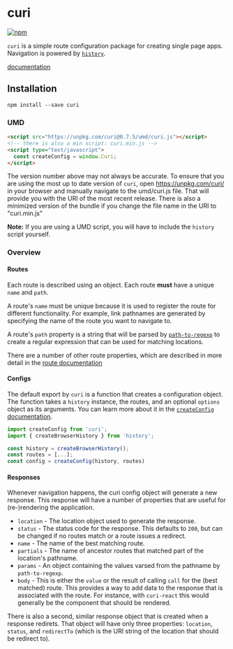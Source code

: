# curi

[![npm][badge]][npm-link]

[badge]: https://img.shields.io/npm/v/curi.svg
[npm-link]: https://npmjs.com/package/curi

`curi` is a simple route configuration package for creating single page apps. Navigation is powered by [`history`](https://github.com/ReactTraining/history).

[documentation](./docs)

## Installation

```
npm install --save curi
```

### UMD

```html
<script src="https://unpkg.com/curi@0.7.5/umd/curi.js"></script>
<!-- there is also a min script: curi.min.js -->
<script type="text/javascript">
  const createConfig = window.Curi;
</script>
```

The version number above may not always be accurate. To ensure that you are using the most
up to date version of `curi`, open https://unpkg.com/curi/ in your
browser and manually navigate to the umd/curi.js file. That will provide you
with the URI of the most recent release. There is also a minimized version of the bundle
if you change the file name in the URI to "curi.min.js"

**Note:** If you are using a UMD script, you will have to include the `history` script yourself.

### Overview

#### Routes

Each route is described using an object. Each route **must** have a unique `name` and `path`.

A route's `name` must be unique because it is used to register the route for different functionality. For example, link pathnames are generated by specifying the name of the route you want to navigate to.

A route's `path` property is a string that will be parsed by [`path-to-regexp`](https://github.com/pillarjs/path-to-regexp) to create a regular expression that can be used for matching locations.

There are a number of other route properties, which are described in more detail in the [route documentation](./docs/API/route.md)

#### Configs

The default export by `curi` is a function that creates a configuration object. The function takes a `history` instance, the routes, and an optional `options` object as its arguments. You can learn more about it in the [`createConfig` documentation](./docs/API/createConfig.md).

```js
import createConfig from 'curi';
import { createBrowserHistory } from 'history';

const history = createBrowserHistory();
const routes = [...];
const config = createConfig(history, routes)
```

#### Responses

Whenever navigation happens, the curi config object will generate a new response. This response will have a number of properties that are useful for (re-)rendering the application.

* `location` - The location object used to generate the response.
* `status` - The status code for the response. This defaults to `200`, but can be changed if no routes match or a route issues a redirect.
* `name` - The name of the best matching route.
* `partials` - The name of ancestor routes that matched part of the location's pathname.
* `params` - An object containing the values varsed from the pathname by `path-to-regexp`.
* `body` - This is either the `value` or the result of calling `call` for the (best matched) route. This provides a way to add data to the response that is associated with the route. For instance, with `curi-react` this would generally be the component that should be rendered.

There is also a second, similar response object that is created when a response redirets. That object will have only three properties: `location`, `status`, and `redirectTo` (which is the URI string of the location that should be redirect to).
